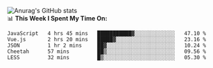 
![Anurag's GitHub stats](https://github-readme-stats.vercel.app/api?username=supergczh&show_icons=true&theme=radical)
<br />
📊 **This Week I Spent My Time On:**

<!--START_SECTION:waka-->
```text
JavaScript   4 hrs 45 mins   ███████████▓░░░░░░░░░░░░░   47.10 % 
Vue.js       2 hrs 20 mins   █████▓░░░░░░░░░░░░░░░░░░░   23.16 % 
JSON         1 hr 2 mins     ██▓░░░░░░░░░░░░░░░░░░░░░░   10.24 % 
Cheetah      57 mins         ██▒░░░░░░░░░░░░░░░░░░░░░░   09.56 % 
LESS         32 mins         █▒░░░░░░░░░░░░░░░░░░░░░░░   05.30 % 
```
<!--END_SECTION:waka-->
